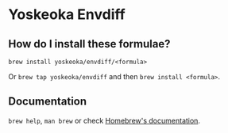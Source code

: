 # Yoskeoka Envdiff

## How do I install these formulae?

`brew install yoskeoka/envdiff/<formula>`

Or `brew tap yoskeoka/envdiff` and then `brew install <formula>`.

## Documentation

`brew help`, `man brew` or check [Homebrew's documentation](https://docs.brew.sh).
